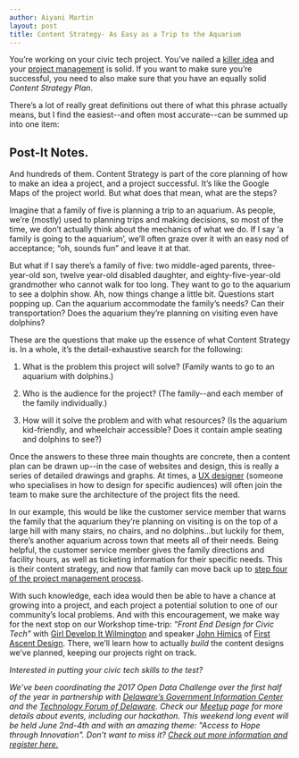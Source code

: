 ```yaml
---
author: Aiyani Martin
layout: post
title: Content Strategy- As Easy as a Trip to the Aquarium
---
```


You’re working on your civic tech project.  You’ve nailed a [killer idea](http://www.opendatadelaware.com/blog/Workshop-01/) and your [project management](http://www.opendatadelaware.com/blog/Project-Management-for-Civic-Tech/) is solid.  If you want to make sure you’re successful, you need to also make sure that you have an equally solid _Content Strategy Plan_.

There’s a lot of really great definitions out there of what this phrase actually means, but I find the easiest--and often most accurate--can be summed up into one item:

## Post-It Notes. 


And hundreds of them. Content Strategy is part of the core planning of how to make an idea a project, and a project successful.  It’s like the Google Maps of the project world.  But what does that mean, what are the steps? 

Imagine that a family of five is planning a trip to an aquarium. As people, we’re (mostly) used to planning trips and making decisions, so most of the time, we don’t actually think about the mechanics of what we do. If I say ‘a family is going to the aquarium’, we’ll often graze over it with an easy nod of acceptance; “oh, sounds fun” and leave it at that.

But what if I say there’s a family of five: two middle-aged parents, three-year-old son, twelve year-old disabled daughter, and eighty-five-year-old grandmother who cannot walk for too long.  They want to go to the aquarium to see a dolphin show. Ah, now things change a little bit. Questions start popping up.  Can the aquarium accommodate the family’s needs? Can their transportation? Does the aquarium they’re planning on visiting even have dolphins?

These are the questions that make up the essence of what Content Strategy is.  In a whole, it’s the detail-exhaustive search for the following:

1.  What is the problem this project will solve? (Family wants to go to an aquarium with dolphins.) 

2.  Who is the audience for the project? (The family--and each member of the family individually.)

3.  How will it solve the problem and with what resources? (Is the aquarium kid-friendly, and wheelchair accessible?  Does it contain ample seating and dolphins to see?)

Once the answers to these three main thoughts are concrete, then a content plan can be drawn up--in the case of websites and design, this is really a series of detailed drawings and graphs. At times, a [UX designer](https://www.sitepoint.com/ux-designer-actually/) (someone who specialises in how to design for specific audiences) will often join the team to make sure the architecture of the project fits the need.  

In our example, this would be like the customer service member that warns the family that the aquarium they’re planning on visiting is on the top of a large hill with many stairs, no chairs, and no dolphins...but luckily for them, there’s another aquarium across town that meets all of their needs. Being helpful, the customer service member gives the family directions and facility hours, as well as ticketing information for their specific needs. This is their content strategy, and now that family can move back up to [step four of the project management process](http://www.opendatadelaware.com/blog/Project-Management-for-Civic-Tech/). 

With such knowledge, each idea would then be able to have a chance at growing into a project, and each project a potential solution to one of our community’s local problems. And with this encouragement, we make way for the next stop on our Workshop time-trip: _“Front End Design for Civic Tech”_ with [Girl Develop It Wilmington](https://www.girldevelopit.com/chapters/wilmington) and speaker [John Himics](https://twitter.com/johnhimics) of [First Ascent Design](https://www.firstascentdesign.com/). There, we’ll learn how to actually _build_ the content designs we’ve planned, keeping our projects right on track. 


_Interested in putting your civic tech skills to the test?_

_We’ve been coordinating the 2017 Open Data Challenge over the first half of the year in partnership with [Delaware’s Government Information Center](http://gic.delaware.gov/) and the [Technology Forum of Delaware](http://www.techforumde.org/TFODHome).  Check our [Meetup](www.meetup.com/open-data-delaware) page for more details about events, including our hackathon.  This weekend long event will be held June 2nd-4th and with an amazing theme: "Access to Hope through Innovation". Don’t want to miss it? [Check out more information and register here.](www.opendatachallenge.com)_



